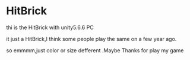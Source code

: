 # HitBrick
thi is the HitBrick with unity5.6.6 PC

it just a HitBrick,I think some people play the same on a few year ago.

so emmmm,just color or size defferent .Maybe
Thanks for play my game
